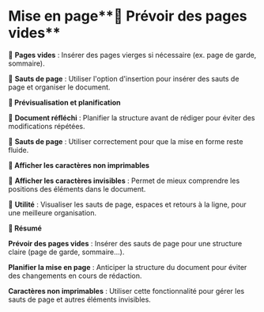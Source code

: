 # Mise en page**📌 Prévoir des pages vides**

🔹 **Pages vides** : Insérer des pages vierges si nécessaire (ex. page de garde, sommaire).

🔹 **Sauts de page** : Utiliser l'option d'insertion pour insérer des sauts de page et organiser le document.



**📌 Prévisualisation et planification**

🔹 **Document réfléchi** : Planifier la structure avant de rédiger pour éviter des modifications répétées.

🔹 **Sauts de page** : Utiliser correctement pour que la mise en forme reste fluide.



**📌 Afficher les caractères non imprimables**

🔹 **Afficher les caractères invisibles** : Permet de mieux comprendre les positions des éléments dans le document.

🔹 **Utilité** : Visualiser les sauts de page, espaces et retours à la ligne, pour une meilleure organisation.



**📌 Résumé**

**Prévoir des pages vides** : Insérer des sauts de page pour une structure claire (page de garde, sommaire…).

**Planifier la mise en page** : Anticiper la structure du document pour éviter des changements en cours de rédaction.

**Caractères non imprimables** : Utiliser cette fonctionnalité pour gérer les sauts de page et autres éléments invisibles.
